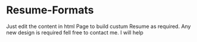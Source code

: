 # Resume-Formats

Just edit the content in html Page to build custum Resume as required.
Any new design is required fell free to contact me. I will help
